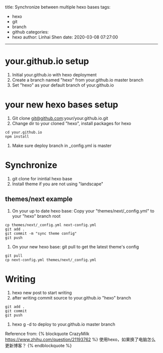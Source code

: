 title: Synchronize between multiple hexo bases
tags:
  - hexo
  - git
  - branch
  - github
categories:
  - hexo
author: Linhai Shen
date: 2020-03-08 07:27:00
---

# your.github.io setup

1. Initial your.github.io with hexo deployment
1. Create a branch named "hexo" from your.github.io master branch
1. Set "hexo" as your default branch of your.github.io

<!-- more -->
# your new hexo bases setup
1. Git clone git@github.com:your/your.github.io.git
1. Change dir to your cloned "hexo", install packages for hexo
```
cd your.github.io
npm install
```
1. Make sure deploy branch in _config.yml is master

# Synchronize
1. git clone for inintial hexo base
1. Install theme if you are not using "landscape"
## themes/next example
1. On your up to date hexo base: Copy your "themes/next/_config.yml" to your "hexo" branch root
```
cp themes/next/_config.yml next-config.yml
git add .
git commit -m "sync theme config"
git push
```
1. On your new hexo base: git pull to get the latest theme's config
```
git pull
cp next-config.yml themes/next/_config.yml
```
# Writing
1. hexo new post to start writing
1. after writing commit source to your.github.io "hexo" branch
```
git add .
git commit
git push
```
1. hexo g -d to deploy to your.github.io master branch

Reference from:
{% blockquote CrazyMilk https://www.zhihu.com/question/21193762 %}
使用hexo，如果换了电脑怎么更新博客？
{% endblockquote %}
